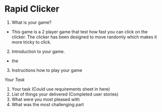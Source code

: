 # Rapid Clicker
1. What is your game?
  * This game is a 2 player game that test how fast you can click on the clicker. The clicker has been designed to move randomly which makes it more tricky to click.
2. Introduction to your game.
  * the
3. Instructions how to play your game

*Your Task*
1. Your task (Could use requirements sheet in here)
2. List of things your delivered (Completed user stories)
3. What were you most pleased with
4. What was the most challenging part
